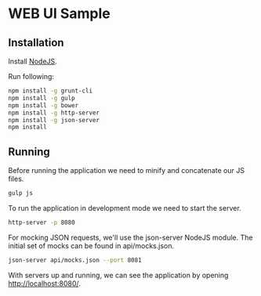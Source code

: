 WEB UI Sample
=============

Installation
------------

Install [NodeJS](http://nodejs.org/).

Run following:

```bash
npm install -g grunt-cli
npm install -g gulp
npm install -g bower
npm install -g http-server
npm install -g json-server
npm install
```

Running
-------

Before running the application we need to minify and concatenate our JS files.

```bash
gulp js
```

To run the application in development mode we need to start the server.

```bash
http-server -p 8080
```

For mocking JSON requests, we'll use the json-server NodeJS module. The initial set of mocks can be found in api/mocks.json.

```bash
json-server api/mocks.json --port 8081
```

With servers up and running, we can see the application by opening [http://localhost:8080/](http://localhost:8080/).
